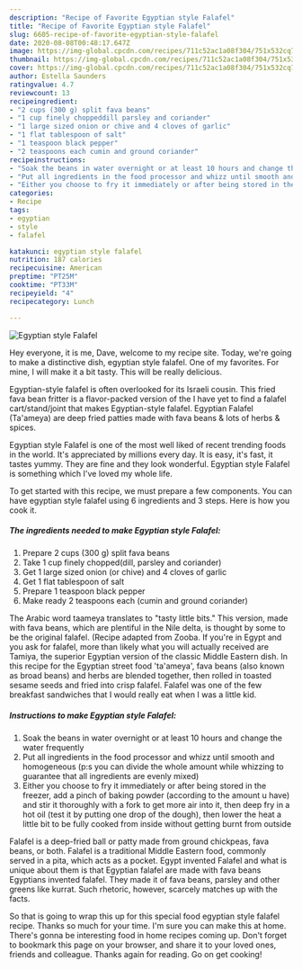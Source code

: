 ```yaml
---
description: "Recipe of Favorite Egyptian style Falafel"
title: "Recipe of Favorite Egyptian style Falafel"
slug: 6605-recipe-of-favorite-egyptian-style-falafel
date: 2020-08-08T00:48:17.647Z
image: https://img-global.cpcdn.com/recipes/711c52ac1a08f304/751x532cq70/egyptian-style-falafel-recipe-main-photo.jpg
thumbnail: https://img-global.cpcdn.com/recipes/711c52ac1a08f304/751x532cq70/egyptian-style-falafel-recipe-main-photo.jpg
cover: https://img-global.cpcdn.com/recipes/711c52ac1a08f304/751x532cq70/egyptian-style-falafel-recipe-main-photo.jpg
author: Estella Saunders
ratingvalue: 4.7
reviewcount: 13
recipeingredient:
- "2 cups (300 g) split fava beans"
- "1 cup finely choppeddill parsley and coriander"
- "1 large sized onion or chive and 4 cloves of garlic"
- "1 flat tablespoon of salt"
- "1 teaspoon black pepper"
- "2 teaspoons each cumin and ground coriander"
recipeinstructions:
- "Soak the beans in water overnight or at least 10 hours and change the water frequently"
- "Put all ingredients in the food processor and whizz until smooth and homogeneous (p:s you can divide the whole amount while whizzing to guarantee that all ingredients are evenly mixed)"
- "Either you choose to fry it immediately or after being stored in the freezer, add a pinch of baking powder (according to the amount u have) and stir it thoroughly with a fork to get more air into it, then deep fry in a hot oil (test it by putting one drop of the dough), then lower the heat a little bit to be fully cooked from inside without getting burnt from outside"
categories:
- Recipe
tags:
- egyptian
- style
- falafel

katakunci: egyptian style falafel 
nutrition: 187 calories
recipecuisine: American
preptime: "PT25M"
cooktime: "PT33M"
recipeyield: "4"
recipecategory: Lunch

---
```



![Egyptian style Falafel](https://img-global.cpcdn.com/recipes/711c52ac1a08f304/751x532cq70/egyptian-style-falafel-recipe-main-photo.jpg)

Hey everyone, it is me, Dave, welcome to my recipe site. Today, we're going to make a distinctive dish, egyptian style falafel. One of my favorites. For mine, I will make it a bit tasty. This will be really delicious.

Egyptian-style falafel is often overlooked for its Israeli cousin. This fried fava bean fritter is a flavor-packed version of the I have yet to find a falafel cart/stand/joint that makes Egyptian-style falafel. Egyptian Falafel (Ta&#39;ameya) are deep fried patties made with fava beans &amp; lots of herbs &amp; spices.

Egyptian style Falafel is one of the most well liked of recent trending foods in the world. It's appreciated by millions every day. It is easy, it's fast, it tastes yummy. They are fine and they look wonderful. Egyptian style Falafel is something which I've loved my whole life.


To get started with this recipe, we must prepare a few components. You can have egyptian style falafel using 6 ingredients and 3 steps. Here is how you cook it.

<!--inarticleads1-->

##### The ingredients needed to make Egyptian style Falafel:

1. Prepare 2 cups (300 g) split fava beans
1. Take 1 cup finely chopped(dill, parsley and coriander)
1. Get 1 large sized onion (or chive) and 4 cloves of garlic
1. Get 1 flat tablespoon of salt
1. Prepare 1 teaspoon black pepper
1. Make ready 2 teaspoons each (cumin and ground coriander)


The Arabic word taameya translates to &#34;tasty little bits.&#34; This version, made with fava beans, which are plentiful in the Nile delta, is thought by some to be the original falafel. (Recipe adapted from Zooba. If you&#39;re in Egypt and you ask for falafel, more than likely what you will actually received are Tamiya, the superior Egyptian version of the classic Middle Eastern dish. In this recipe for the Egyptian street food &#39;ta&#39;ameya&#39;, fava beans (also known as broad beans) and herbs are blended together, then rolled in toasted sesame seeds and fried into crisp falafel. Falafel was one of the few breakfast sandwiches that I would really eat when I was a little kid. 

<!--inarticleads2-->

##### Instructions to make Egyptian style Falafel:

1. Soak the beans in water overnight or at least 10 hours and change the water frequently
1. Put all ingredients in the food processor and whizz until smooth and homogeneous (p:s you can divide the whole amount while whizzing to guarantee that all ingredients are evenly mixed)
1. Either you choose to fry it immediately or after being stored in the freezer, add a pinch of baking powder (according to the amount u have) and stir it thoroughly with a fork to get more air into it, then deep fry in a hot oil (test it by putting one drop of the dough), then lower the heat a little bit to be fully cooked from inside without getting burnt from outside


Falafel is a deep-fried ball or patty made from ground chickpeas, fava beans, or both. Falafel is a traditional Middle Eastern food, commonly served in a pita, which acts as a pocket. Egypt invented Falafel and what is unique about them is that Egyptian falafel are made with fava beans Egyptians invented falafel. They made it of fava beans, parsley and other greens like kurrat. Such rhetoric, however, scarcely matches up with the facts. 

So that is going to wrap this up for this special food egyptian style falafel recipe. Thanks so much for your time. I'm sure you can make this at home. There's gonna be interesting food in home recipes coming up. Don't forget to bookmark this page on your browser, and share it to your loved ones, friends and colleague. Thanks again for reading. Go on get cooking!
